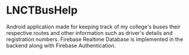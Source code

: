 # LNCTBusHelp

Android application made for keeping track of my college's buses their respective routes and other information such as driver's details and registration numbers. Firebase Realtime Database is implemented in the backend along with Firebase Authentication.
